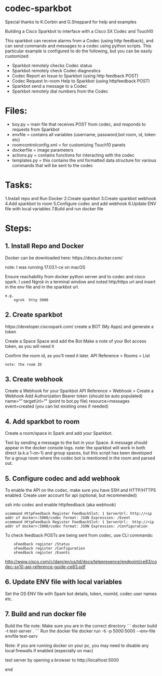 # codec-sparkbot
Special thanks to K.Corbin and G.Sheppard for help and examples

Building a Cisco Sparkbot to interface with a Cisco SX Codec and Touch10

This sparkbot can receive alarms from a Codec (using http feedback), and can send commands and messages to a codec using python scripts.  This particular example is configured to do the following, but you can be easily customized:
* Sparkbot remotely checks Codec status
* Sparkbot remotely check Codec diagnostics
* Codec Report an Issue to Sparkbot (using http feedback POST)
* Codec Request In-room Help to Sparkbot (using httpfeedback POST)
* Sparkbot send a message to a Codec
* Sparkbot remotely dial numbers from the Codec


<h1>Files:</h1>

* boy.py = main file that receives POST from codec, and responds to requests from Sparkbot
* envfile = contains all variables (username, password,bot room, id, token etc)
* roomcontrolconfig.xml =  for customizing Touch10 panels
* dockerfile = image parameters
* actions.py = contains functions for interacting with the codec
* templates.py = this contains the xml formatted data structure for various commands that will be sent to the codec


<h1>Tasks:</h1>

1.Install repo and Run Docker
2.Create sparkbot
3.Create sparkbot webhook
4.Add sparkbot to room
5.Configure codec and add webhook
6.Update ENV file with local variables
7.Build and run docker file

<h1> Steps:</h1>
<h2> 1. Install Repo and Docker</h2>
Docker can be downloaded here: https://docs.docker.com/

note: I was running 17.03.1-ce on macOS

Ensure reachability from docker python server and to codec and cisco spark.  I used Ngrok in a terminal window and noted http/https url and insert in the env file and in the sparkbot url.
```
e.g.
    ngrok  http 5000
```

<h2>2. Create sparkbot</h2>
https://developer.ciscospark.com/
create a BOT (My Apps) and generate a token

Create a Space Space and add the Bot
    Make a note of your Bot access token, as you will need it

Confirm the room id, as you'll need it later.
    API Reference > Rooms > List
```
note: the room ID
```

<h2>3. Create webhook</h2>
Create a Webhook for your Sparkbot
   API Reference > Webhook > Create a Webhook
    Add Authorization Bearer token (should be auto populated)
   name=“”
   targetUrl=“" (point to bot.py file)
   resource=messages
   event=created
   (you can list existing ones if needed)


<h2>4. Add sparkbot to room</h2>
Create a room/space in Spark and add your Sparkbot.

Test by sending a message to the bot in your Space.  A message should appear in the docker console logs.
note: the sparkbot will work in both direct (a.k.a 1-on-1)  and group spaces, but this script has been developed for a group room where the codec bot is mentioned in the room and parsed out.

<h2>5. Configure codec and add webhook</h2>
To enable the API on the codec, make sure you have SSH and HTTP/HTTPS enabled.
Create user account for api (optional, but recommended)

ssh into codec and enable httpfeedback (aka webhook)
```
xcommand HttpFeedback Register FeedbackSlot: 1 ServerUrl: http://<ip addr of docker>:5000/codec Format: JSON Expression: /Event
xcommand HttpFeedback Register FeedbackSlot: 1 ServerUrl:  http://<ip addr of docker>:5000/codec Format: JSON Expression: /Configuration
```

To check feedback POSTs are being sent from codec, use CLI commands:
```
    xFeedback register /Status
    xFeedback register /Configuration
    xFeedback register /Events
```

http://www.cisco.com/c/dam/en/us/td/docs/telepresence/endpoint/ce83/codec-sx10-api-reference-guide-ce83.pdf
<h2>6. Update ENV file with local variables</h2>
Set the OS ENV file with Spark bot details, token, roomId, codec user names etc.

<h2>7. Build and run docker file</h2>
Build the file
note: Make sure you are in the correct directory
```
    docker build -t test-server .
```
Run the docker file
    docker run -ti -p 5000:5000 --env-file envfile test-serv

Note: if you are running docker on your pc, you may need to disable any local firewalls if enabled (especially on mac)

test server by opening a browser to http://localhost:5000

end
